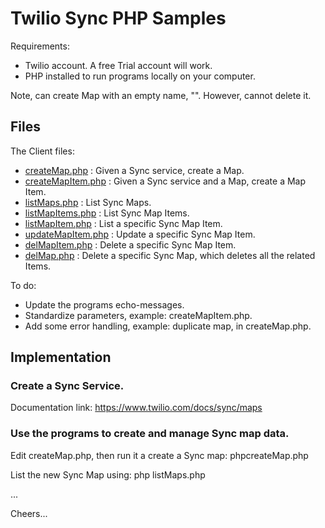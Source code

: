 # Twilio Sync PHP Samples

Requirements:

- Twilio account. A free Trial account will work.
- PHP installed to run programs locally on your computer.

Note, can create Map with an empty name, "". However, cannot delete it.

## Files

The Client files:
- [createMap.php](createMap.php) : Given a Sync service, create a Map.
- [createMapItem.php](createMapItem.php) : Given a Sync service and a Map, create a Map Item.
- [listMaps.php](listMaps.php) : List Sync Maps.
- [listMapItems.php](listMapItems.php) : List Sync Map Items.
- [listMapItem.php](listMapItem.php) : List a specific Sync Map Item.
- [updateMapItem.php](listMapItem.php) : Update a specific Sync Map Item.
- [delMapItem.php](delMapItem.php) : Delete a specific Sync Map Item.
- [delMap.php](delMap.php) : Delete a specific Sync Map, which deletes all the related Items.

To do:
- Update the programs echo-messages.
- Standardize parameters, example: createMapItem.php.
- Add some error handling, example: duplicate map, in createMap.php.

## Implementation

### Create a Sync Service.

Documentation link: https://www.twilio.com/docs/sync/maps

### Use the programs to create and manage Sync map data.

Edit createMap.php, then run it a create a Sync map: phpcreateMap.php

List the new Sync Map using: php listMaps.php

...

Cheers...
